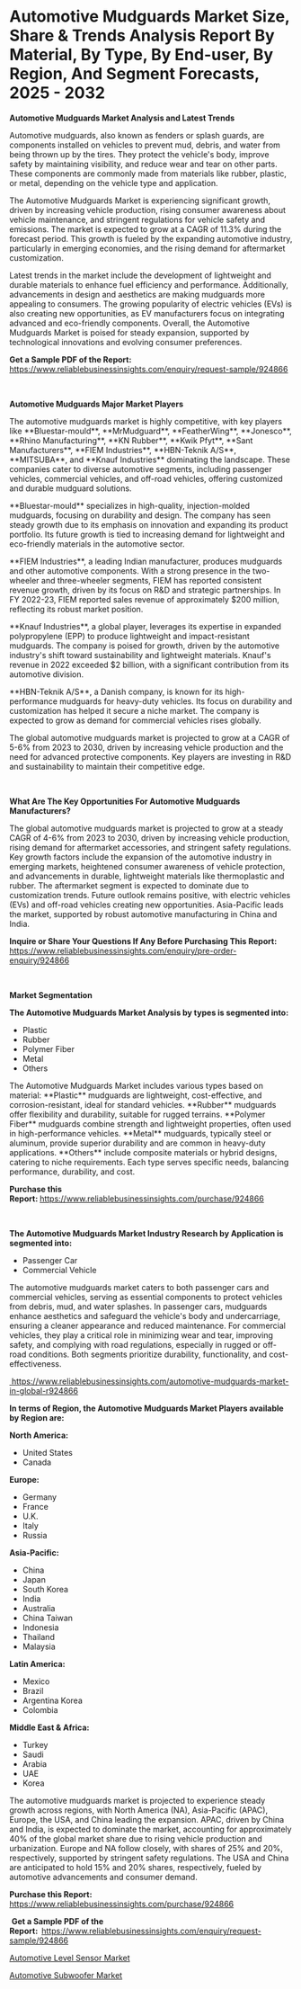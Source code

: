 <p><h1>Automotive Mudguards Market Size, Share & Trends Analysis Report By Material, By Type, By End-user, By Region, And Segment Forecasts, 2025 - 2032</h1></p><p><strong>Automotive Mudguards Market Analysis and Latest Trends</strong></p>
<p><p>Automotive mudguards, also known as fenders or splash guards, are components installed on vehicles to prevent mud, debris, and water from being thrown up by the tires. They protect the vehicle's body, improve safety by maintaining visibility, and reduce wear and tear on other parts. These components are commonly made from materials like rubber, plastic, or metal, depending on the vehicle type and application.</p><p>The Automotive Mudguards Market is experiencing significant growth, driven by increasing vehicle production, rising consumer awareness about vehicle maintenance, and stringent regulations for vehicle safety and emissions. The market is expected to grow at a CAGR of 11.3% during the forecast period. This growth is fueled by the expanding automotive industry, particularly in emerging economies, and the rising demand for aftermarket customization.</p><p>Latest trends in the market include the development of lightweight and durable materials to enhance fuel efficiency and performance. Additionally, advancements in design and aesthetics are making mudguards more appealing to consumers. The growing popularity of electric vehicles (EVs) is also creating new opportunities, as EV manufacturers focus on integrating advanced and eco-friendly components. Overall, the Automotive Mudguards Market is poised for steady expansion, supported by technological innovations and evolving consumer preferences.</p></p>
<p><strong>Get a Sample PDF of the Report:&nbsp;</strong> <a href="https://www.reliablebusinessinsights.com/enquiry/request-sample/924866?utm_campaign=100&utm_medium=2&utm_source=Github&utm_content=ia&utm_term=22012025&utm_id=automotive-mudguards">https://www.reliablebusinessinsights.com/enquiry/request-sample/924866</a></p>
<p>&nbsp;</p>
<p><strong>Automotive Mudguards Major Market Players</strong></p>
<p><p>The automotive mudguards market is highly competitive, with key players like **Bluestar-mould**, **MrMudguard**, **FeatherWing**, **Jonesco**, **Rhino Manufacturing**, **KN Rubber**, **Kwik Pfyt**, **Sant Manufacturers**, **FIEM Industries**, **HBN-Teknik A/S**, **MITSUBA**, and **Knauf Industries** dominating the landscape. These companies cater to diverse automotive segments, including passenger vehicles, commercial vehicles, and off-road vehicles, offering customized and durable mudguard solutions.</p><p>**Bluestar-mould** specializes in high-quality, injection-molded mudguards, focusing on durability and design. The company has seen steady growth due to its emphasis on innovation and expanding its product portfolio. Its future growth is tied to increasing demand for lightweight and eco-friendly materials in the automotive sector.</p><p>**FIEM Industries**, a leading Indian manufacturer, produces mudguards and other automotive components. With a strong presence in the two-wheeler and three-wheeler segments, FIEM has reported consistent revenue growth, driven by its focus on R&D and strategic partnerships. In FY 2022-23, FIEM reported sales revenue of approximately $200 million, reflecting its robust market position.</p><p>**Knauf Industries**, a global player, leverages its expertise in expanded polypropylene (EPP) to produce lightweight and impact-resistant mudguards. The company is poised for growth, driven by the automotive industry's shift toward sustainability and lightweight materials. Knauf's revenue in 2022 exceeded $2 billion, with a significant contribution from its automotive division.</p><p>**HBN-Teknik A/S**, a Danish company, is known for its high-performance mudguards for heavy-duty vehicles. Its focus on durability and customization has helped it secure a niche market. The company is expected to grow as demand for commercial vehicles rises globally.</p><p>The global automotive mudguards market is projected to grow at a CAGR of 5-6% from 2023 to 2030, driven by increasing vehicle production and the need for advanced protective components. Key players are investing in R&D and sustainability to maintain their competitive edge.</p></p>
<p>&nbsp;</p>
<p><strong>What Are The Key Opportunities For Automotive Mudguards Manufacturers?</strong></p>
<p><p>The global automotive mudguards market is projected to grow at a steady CAGR of 4-6% from 2023 to 2030, driven by increasing vehicle production, rising demand for aftermarket accessories, and stringent safety regulations. Key growth factors include the expansion of the automotive industry in emerging markets, heightened consumer awareness of vehicle protection, and advancements in durable, lightweight materials like thermoplastic and rubber. The aftermarket segment is expected to dominate due to customization trends. Future outlook remains positive, with electric vehicles (EVs) and off-road vehicles creating new opportunities. Asia-Pacific leads the market, supported by robust automotive manufacturing in China and India.</p></p>
<p><strong>Inquire or Share Your Questions If Any Before Purchasing This Report:</strong> <a href="https://www.reliablebusinessinsights.com/enquiry/pre-order-enquiry/924866?utm_campaign=100&utm_medium=2&utm_source=Github&utm_content=ia&utm_term=22012025&utm_id=automotive-mudguards">https://www.reliablebusinessinsights.com/enquiry/pre-order-enquiry/924866</a></p>
<p>&nbsp;</p>
<p><strong>Market Segmentation</strong></p>
<p><strong>The Automotive Mudguards Market Analysis by types is segmented into:</strong></p>
<p><ul><li>Plastic</li><li>Rubber</li><li>Polymer Fiber</li><li>Metal</li><li>Others</li></ul></p>
<p><p>The Automotive Mudguards Market includes various types based on material: **Plastic** mudguards are lightweight, cost-effective, and corrosion-resistant, ideal for standard vehicles. **Rubber** mudguards offer flexibility and durability, suitable for rugged terrains. **Polymer Fiber** mudguards combine strength and lightweight properties, often used in high-performance vehicles. **Metal** mudguards, typically steel or aluminum, provide superior durability and are common in heavy-duty applications. **Others** include composite materials or hybrid designs, catering to niche requirements. Each type serves specific needs, balancing performance, durability, and cost.</p></p>
<p><strong>Purchase this Report:&nbsp;</strong><a href="https://www.reliablebusinessinsights.com/purchase/924866?utm_campaign=100&utm_medium=2&utm_source=Github&utm_content=ia&utm_term=22012025&utm_id=automotive-mudguards">https://www.reliablebusinessinsights.com/purchase/924866</a></p>
<p>&nbsp;</p>
<p><strong>The Automotive Mudguards Market Industry Research by Application is segmented into:</strong></p>
<p><ul><li>Passenger Car</li><li>Commercial Vehicle</li></ul></p>
<p><p>The automotive mudguards market caters to both passenger cars and commercial vehicles, serving as essential components to protect vehicles from debris, mud, and water splashes. In passenger cars, mudguards enhance aesthetics and safeguard the vehicle's body and undercarriage, ensuring a cleaner appearance and reduced maintenance. For commercial vehicles, they play a critical role in minimizing wear and tear, improving safety, and complying with road regulations, especially in rugged or off-road conditions. Both segments prioritize durability, functionality, and cost-effectiveness.</p></p>
<p><a href="https://www.reliablebusinessinsights.com/automotive-mudguards-market-in-global-r924866?utm_campaign=100&utm_medium=2&utm_source=Github&utm_content=ia&utm_term=22012025&utm_id=automotive-mudguards">&nbsp;https://www.reliablebusinessinsights.com/automotive-mudguards-market-in-global-r924866</a></p>
<p><strong>In terms of Region, the Automotive Mudguards Market Players available by Region are:</strong></p>
<p>
    <p> <strong> North America: </strong>
        <ul>
            <li>United States</li>
            <li>Canada</li>
        </ul>
        </p> 
    <p> <strong> Europe: </strong>
        <ul>
            <li>Germany</li>
            <li>France</li>
            <li>U.K.</li>
            <li>Italy</li>
            <li>Russia</li>
        </ul>
        </p> 
    <p> <strong> Asia-Pacific: </strong>
        <ul>
            <li>China</li>
            <li>Japan</li>
            <li>South Korea</li>
            <li>India</li>
            <li>Australia</li>
            <li>China Taiwan</li>
            <li>Indonesia</li>
            <li>Thailand</li>
            <li>Malaysia</li>
        </ul>
        </p> 
    <p> <strong> Latin America: </strong>
        <ul>
            <li>Mexico</li>
            <li>Brazil</li>
            <li>Argentina Korea</li>
            <li>Colombia</li>
        </ul>
        </p> 
    <p> <strong> Middle East & Africa: </strong>
        <ul>
            <li>Turkey</li>
            <li>Saudi</li>
            <li>Arabia</li>
            <li>UAE</li>
            <li>Korea</li>
        </ul>
    </p>
    </p>
<p><p>The automotive mudguards market is projected to experience steady growth across regions, with North America (NA), Asia-Pacific (APAC), Europe, the USA, and China leading the expansion. APAC, driven by China and India, is expected to dominate the market, accounting for approximately 40% of the global market share due to rising vehicle production and urbanization. Europe and NA follow closely, with shares of 25% and 20%, respectively, supported by stringent safety regulations. The USA and China are anticipated to hold 15% and 20% shares, respectively, fueled by automotive advancements and consumer demand.</p></p>
<p><strong>Purchase this Report: </strong><a href="https://www.reliablebusinessinsights.com/purchase/924866?utm_campaign=100&utm_medium=2&utm_source=Github&utm_content=ia&utm_term=22012025&utm_id=automotive-mudguards">https://www.reliablebusinessinsights.com/purchase/924866</a></p>
<p>&nbsp;<strong>Get a Sample PDF of the Report:&nbsp;&nbsp;</strong><a href="https://www.reliablebusinessinsights.com/enquiry/request-sample/924866?utm_campaign=100&utm_medium=2&utm_source=Github&utm_content=ia&utm_term=22012025&utm_id=automotive-mudguards">https://www.reliablebusinessinsights.com/enquiry/request-sample/924866</a></p>
<p><strong></strong></p>
<p><p><a href="https://github.com/musickyung75/Market-Research-Report-List-1/blob/main/automotive-level-sensor-market.md?utm_campaign=100&utm_medium=2&utm_source=Github&utm_content=ia&utm_term=22012025&utm_id=automotive-mudguards">Automotive Level Sensor Market</a></p><p><a href="https://github.com/janraimondo83/Market-Research-Report-List-1/blob/main/automotive-subwoofer-market.md?utm_campaign=100&utm_medium=2&utm_source=Github&utm_content=ia&utm_term=22012025&utm_id=automotive-mudguards">Automotive Subwoofer Market</a></p></p>